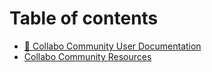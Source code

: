 # Table of contents

* [🎁 Collabo Community User Documentation](README.md)
* [Collabo Community Resources](https://resources.collabocommunity.com)
